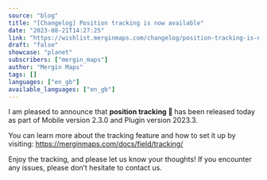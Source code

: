 ```yaml
---
source: "blog"
title: "[Changelog] Position tracking is now available"
date: "2023-08-21T14:27:25"
link: "https://wishlist.merginmaps.com/changelog/position-tracking-is-now-available?utm_source=qgis"
draft: "false"
showcase: "planet"
subscribers: ["mergin_maps"]
author: "Mergin Maps"
tags: []
languages: ["en_gb"]
available_languages: ["en_gb"]
---
```


<p>I am pleased to announce that <strong>position tracking 📡 </strong>has been released today as part of Mobile version 2.3.0 and Plugin version 2023.3.</p><p>You can learn more about the tracking feature and how to set it up by visiting: <a href="https://merginmaps.com/docs/field/tracking/" rel="noopener noreferrer nofollow" target="_blank">https://merginmaps.com/docs/field/tracking/</a></p><p>Enjoy the tracking, and please let us know your thoughts! If you encounter any issues, please don’t hesitate to contact us.</p>
